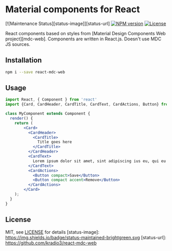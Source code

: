 # Material components for React
[![Maintenance Status][status-image]][status-url] [![NPM version][npm-image]][npm-url] [![License][license-image]][license-url] 

React components based on styles from [Material Design Components Web project][mdc-web]. Components are written in React.js. Doesn't use MDC JS sources.

## Installation
```sh
npm i --save react-mdc-web
```

## Usage
```jsx
import React, { Component } from 'react'
import {Card, CardHeader, CardTitle, CardText, CardActions, Button} from 'react-mdc-web/lib';

class MyComponent extends Component {
  render() {
    return (
        <Card>
          <CardHeader>
            <CardTitle>
              Title goes here
            </CardTitle>
          </CardHeader>
          <CardText> 
            Lorem ipsum dolor sit amet, sint adipiscing ius eu, qui eu aliquid minimum imperdiet. In ridens impedit vis, an habeo accumsan dissentiunt eam, id cum elitr putant voluptatibus. Congue admodum mentitum per no, harum inimicus contentiones pri an. Sea eius modus adipiscing ei, his erat erroribus intellegebat cu.
          </CardText>
          <CardActions>
            <Button compact>Save</Button>
            <Button compact accent>Remove</Button>
          </CardActions>
        </Card>
    );
  }
}

```

## License
MIT, see [LICENSE](/LICENSE) for details
[status-image]: https://img.shields.io/badge/status-maintained-brightgreen.svg
[status-url]: https://github.com/kradio3/react-mdc-web

[npm-image]: https://img.shields.io/npm/v/react-mdc-web.svg
[npm-url]: https://www.npmjs.com/package/react-mdc-web

[license-image]: https://img.shields.io/badge/license-MIT-blue.svg
[license-url]: https://raw.githubusercontent.com/kradio3/react-mdc-web/master/LICENSE
